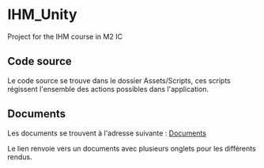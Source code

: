 # IHM_Unity
Project for the IHM course in M2 IC

## Code source
Le code source se trouve dans le dossier Assets/Scripts, ces scripts régissent l'ensemble des actions possibles dans l'application.

## Documents
Les documents se trouvent à l'adresse suivante : [Documents](https://drive.google.com/drive/folders/1C-3FnyAbJoJ9LWX5C5URusI0DJfgApvU) 

Le lien renvoie vers un documents avec plusieurs onglets pour les différents rendus.
